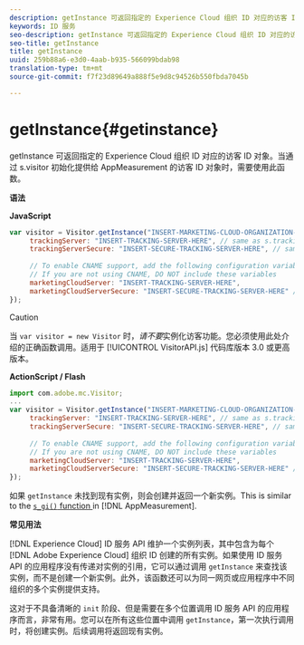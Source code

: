 ```yaml
---
description: getInstance 可返回指定的 Experience Cloud 组织 ID 对应的访客 ID 对象。当通过 s.visitor 初始化提供给 AppMeasurement 的访客 ID 对象时，需要使用此函数。
keywords: ID 服务
seo-description: getInstance 可返回指定的 Experience Cloud 组织 ID 对应的访客 ID 对象。当通过 s.visitor 初始化提供给 AppMeasurement 的访客 ID 对象时，需要使用此函数。
seo-title: getInstance
title: getInstance
uuid: 259b88a6-e3d0-4aab-b935-566099bdab98
translation-type: tm+mt
source-git-commit: f7f23d89649a888f5e9d8c94526b550fbda7045b

---
```



# getInstance{#getinstance}

getInstance 可返回指定的 Experience Cloud 组织 ID 对应的访客 ID 对象。当通过 s.visitor 初始化提供给 AppMeasurement 的访客 ID 对象时，需要使用此函数。

**语法**

**JavaScript**

```js
var visitor = Visitor.getInstance("INSERT-MARKETING-CLOUD-ORGANIZATION-ID-HERE", { 
     trackingServer: "INSERT-TRACKING-SERVER-HERE", // same as s.trackingServer 
     trackingServerSecure: "INSERT-SECURE-TRACKING-SERVER-HERE", // same as s.trackingServerSecure 
 
     // To enable CNAME support, add the following configuration variables 
     // If you are not using CNAME, DO NOT include these variables 
     marketingCloudServer: "INSERT-TRACKING-SERVER-HERE", 
     marketingCloudServerSecure: "INSERT-SECURE-TRACKING-SERVER-HERE" // same as s.trackingServerSecure 
});
```

>[!CAUTION]
>
>当 `var visitor = new Visitor` 时，*请不要*&#x200B;实例化访客功能。您必须使用此处介绍的正确函数调用。适用于 [!UICONTROL VisitorAPI.js] 代码库版本 3.0 或更高版本。

**ActionScript / Flash**

```js
import com.adobe.mc.Visitor; 
... 
var visitor = Visitor.getInstance("INSERT-MARKETING-CLOUD-ORGANIZATION-ID-HERE", { 
     trackingServer: "INSERT-TRACKING-SERVER-HERE", // same as s.trackingServer 
     trackingServerSecure: "INSERT-SECURE-TRACKING-SERVER-HERE", // same as s.trackingServerSecure 
 
     // To enable CNAME support, add the following configuration variables 
     // If you are not using CNAME, DO NOT include these variables 
     marketingCloudServer: "INSERT-TRACKING-SERVER-HERE", 
     marketingCloudServerSecure: "INSERT-SECURE-TRACKING-SERVER-HERE" // same as s.trackingServerSecure 
});
```

如果 `getInstance` 未找到现有实例，则会创建并返回一个新实例。This is similar to the [ `s_gi()` function ](https://marketing.adobe.com/resources/help/en_US/sc/implement/?f=function_s_gi.html) in [!DNL AppMeasurement].

**常见用法**

[!DNL Experience Cloud] ID 服务 API 维护一个实例列表，其中包含为每个 [!DNL Adobe Experience Cloud] 组织 ID 创建的所有实例。如果使用 ID 服务 API 的应用程序没有传递对实例的引用，它可以通过调用 `getInstance` 来查找该实例，而不是创建一个新实例。此外，该函数还可以为同一网页或应用程序中不同组织的多个实例提供支持。

这对于不具备清晰的 `init` 阶段、但是需要在多个位置调用 ID 服务 API 的应用程序而言，非常有用。您可以在所有这些位置中调用 `getInstance`，第一次执行调用时，将创建实例。后续调用将返回现有实例。
